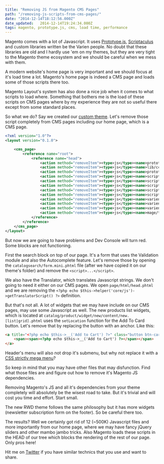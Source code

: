 ```yaml
---
title: "Removing JS from Magento CMS Pages"
path: "/removing-js-scripts-from-cms-pages/"
date: "2014-12-14T18:12:56.000Z"
date_updated:   2014-12-14T19:24:34.000Z
tags: magento, prototype.js, cms, load time, performance
---
```


Magento comes with a lot of Javascript. It uses [Prototype.js](http://prototypejs.org/), [Scriptaculus](https://github.com/madrobby/scriptaculous) and custom libraries written be the Varien people. No doubt that these libraries are old and I hardly use 'em on my themes, but they are very tight to the Magento theme ecosystem and we should be careful when we mess with them.

A modern website's home page is very important and we should focus at it's load time a lot. Magento's home page is indeed a CMS page and loads some of those scripts there too.

Magento Layout's system has also done a nice job when it comes to what scripts to load where. Something that bothers me is the load of these scripts on CMS pages where by my experience they are not so useful there except from some standard places.

So what we do? Say we created our [custom theme](http://www.magentocommerce.com/wiki/4_-_themes_and_template_customization/0_-_theming_in_magento/designing-for-magento). Let's remove those script completely from CMS pages including our home page, which is a CMS page.

```xml
<?xml version="1.0"?>
<layout version="0.1.0">

    <cms_page>
        <reference name="root">
            <reference name="head">
                <action method="removeItem"><type>js</type><name>prototype/prototype.js</name></action>
                <action method="removeItem"><type>js</type><name>lib/ccard.js</name></action>
                <action method="removeItem"><type>js</type><name>prototype/validation.js</name></action>
                <action method="removeItem"><type>js</type><name>scriptaculous/builder.js</name></action>
                <action method="removeItem"><type>js</type><name>scriptaculous/effects.js</name></action>
                <action method="removeItem"><type>js</type><name>scriptaculous/dragdrop.js</name></action>
                <action method="removeItem"><type>js</type><name>scriptaculous/controls.js</name></action>
                <action method="removeItem"><type>js</type><name>scriptaculous/slider.js</name></action>
                <action method="removeItem"><type>js</type><name>varien/js.js</name></action>
                <action method="removeItem"><type>js</type><name>varien/form.js</name></action>
                <action method="removeItem"><type>js</type><name>varien/menu.js</name></action>
                <action method="removeItem"><type>js</type><name>mage/translate.js</name></action>
            </reference>
        </reference>
    </cms_page>
</layout>
```

But now we are going to have problems and Dev Console will turn red. Some blocks are not functioning.

First the search block on top of our page. It's a form that uses the Validation module and also the Autocomplete feature. Let's remove those by opening the `catalogsearch/form.mini.phtml` file (after we have copied it on our theme's folder) and remove the `<script>...</script>`.

We also have the Translator, which translates Javascript strings. We don't going to need it either on our CMS pages. We open `page/html/head.phtml` and we are removing the `<?php echo $this->helper('core/js')->getTranslatorScript() ?>` definition.

But that's not all. A lot of widgets that we may have include on our CMS pages, may use some Javascript as well. The new products list widgets, which is located at `catalog/product/widget/new/content/new.[list|grid].phtml` uses the `setLocation` function for the Add To Card button. Let's remove that by replacing the button with an anchor. Like this:
```html
<a title="<?php echo $this->__('Add to Cart') ?>" class="button btn-cart" href="<?php echo $this->getAddToCartUrl($_product) ?>">
	<span><span><?php echo $this->__('Add to Cart') ?></span></span>
</a>
```

Header's menu will also not drop it's submenu, but why not replace it with a [CSS strictly mega menu](http://codepen.io/search?q=mega+menu&limit=all&depth=everything&show_forks=false)?

So keep in mind that you may have other files that may disfunction. Find what those files are and figure out how to remove it's Magento JS dependencies.

Removing Magento's JS and all it's dependencies from your theme completely will absolutely be the wisest road to take. But it's trivial and will cost you time and effort. Start small.

The new RWD theme follows the same philosophy but it has more widgets (newsletter subscription form on the footer). So be careful there too.

The results? Well we certainly got rid of 12 (~500K) Javascript files and more importantly from our home page, where we may have fancy jQuery sliders and other mambo jambo tricks. Also Magento loads these scripts in the HEAD of our tree which blocks the rendering of the rest of our page. Only pros here!

Hit me on [Twitter](http://twitter.com/kbariotis) if you have similar technics that you use and want to share.
